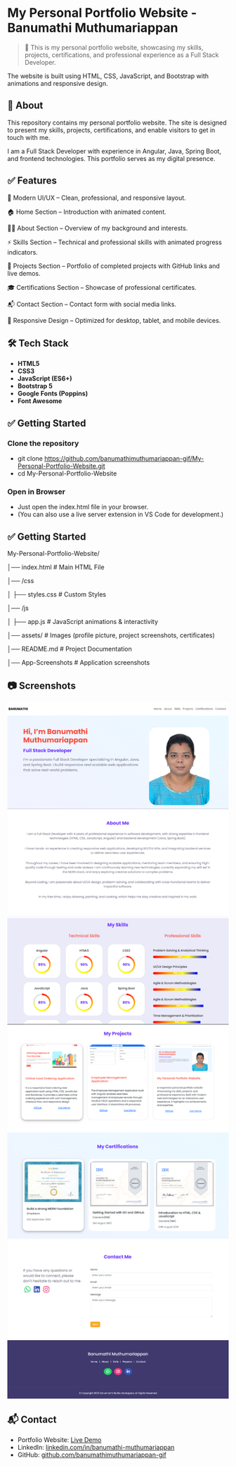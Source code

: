 # My Personal Portfolio Website - Banumathi Muthumariappan

> 🚀 This is my personal portfolio website, showcasing my skills, projects, certifications, and professional experience as a Full Stack Developer.

The website is built using HTML, CSS, JavaScript, and Bootstrap with animations and responsive design.

## 🧐 About

This repository contains my personal portfolio website. The site is designed to present my skills, projects, certifications, and enable visitors to get in touch with me.

I am a Full Stack Developer with experience in Angular, Java, Spring Boot, and frontend technologies. This portfolio serves as my digital presence.

## ✅ Features

🎨 Modern UI/UX – Clean, professional, and responsive layout.

🏠 Home Section – Introduction with animated content.

👩‍💻 About Section – Overview of my background and interests.

⚡ Skills Section – Technical and professional skills with animated progress indicators.

💼 Projects Section – Portfolio of completed projects with GitHub links and live demos.

🎓 Certifications Section – Showcase of professional certificates.

📬 Contact Section – Contact form with social media links.

📱 Responsive Design – Optimized for desktop, tablet, and mobile devices. 

## 🛠 Tech Stack

- **HTML5**  
- **CSS3**  
- **JavaScript (ES6+)**  
- **Bootstrap 5**  
- **Google Fonts (Poppins)**  
- **Font Awesome**  

## ✅ Getting Started

### Clone the repository

- git clone https://github.com/banumathimuthumariappan-gif/My-Personal-Portfolio-Website.git
- cd My-Personal-Portfolio-Website

### Open in Browser
- Just open the index.html file in your browser.
- (You can also use a live server extension in VS Code for development.)

## ✅ Getting Started

My-Personal-Portfolio-Website/

│── index.html         # Main HTML File

│── /css

│   ├── styles.css     # Custom Styles

│── /js

│   ├── app.js        # JavaScript animations & interactivity

│── assets/            # Images (profile picture, project screenshots, certificates)

│── README.md          # Project Documentation

│── App-Screenshots     # Application screenshots

## 📷 Screenshots

![Home Section](./App-Screenshots/Home.png)
![About Section](./App-Screenshots/About.png)
![Skills Section](./App-Screenshots/Skills.png)
![Project Section](./App-Screenshots/Projects.png)
![Certification Section](./App-Screenshots/Certifications.png)
![Contact Section](./App-Screenshots/Contact.png)
![Footer](./App-Screenshots/Footer.png)

## 📬 Contact
- Portfolio Website: [Live Demo](https://banumathimuthumariappan-gif.github.io/My-Personal-Portfolio-Website/)
- LinkedIn: [linkedin.com/in/banumathi-muthumariappan](https://www.linkedin.com/in/banumathi-muthumariappan-49799837b/)
- GitHub: [github.com/banumathimuthumariappan-gif](https://github.com/banumathimuthumariappan-gif/My-Personal-Portfolio-Website/#)